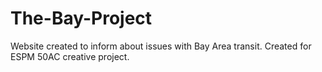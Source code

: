 # The-Bay-Project

Website created to inform about issues with Bay Area transit. Created for ESPM 50AC creative project.
